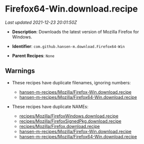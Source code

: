 # Firefox64-Win.download.recipe

_Last updated 2021-12-23 20:01:50Z_

- **Description**: Downloads the latest version of Mozilla Firefox for Windows.

- **Identifier**: `com.github.hansen-m.download.Firefox64-Win`

- **Parent Recipes**: `None`


## Warnings

- These recipes have duplicate filenames, ignoring numbers:
    - [hansen-m-recipes/Mozilla/Firefox-Win.download.recipe](/autopkg-dupe-tracker/hansen-m-recipes/Mozilla/Firefox-Win.download.recipe)
    - [hansen-m-recipes/Mozilla/Firefox64-Win.download.recipe](/autopkg-dupe-tracker/hansen-m-recipes/Mozilla/Firefox64-Win.download.recipe)

- These recipes have duplicate NAMEs:
    - [recipes/Mozilla/FirefoxWindows.download.recipe](/autopkg-dupe-tracker/recipes/Mozilla/FirefoxWindows.download.recipe)
    - [recipes/Mozilla/FirefoxSignedPkg.download.recipe](/autopkg-dupe-tracker/recipes/Mozilla/FirefoxSignedPkg.download.recipe)
    - [recipes/Mozilla/Firefox.download.recipe](/autopkg-dupe-tracker/recipes/Mozilla/Firefox.download.recipe)
    - [hansen-m-recipes/Mozilla/Firefox-Win.download.recipe](/autopkg-dupe-tracker/hansen-m-recipes/Mozilla/Firefox-Win.download.recipe)
    - [hansen-m-recipes/Mozilla/Firefox64-Win.download.recipe](/autopkg-dupe-tracker/hansen-m-recipes/Mozilla/Firefox64-Win.download.recipe)